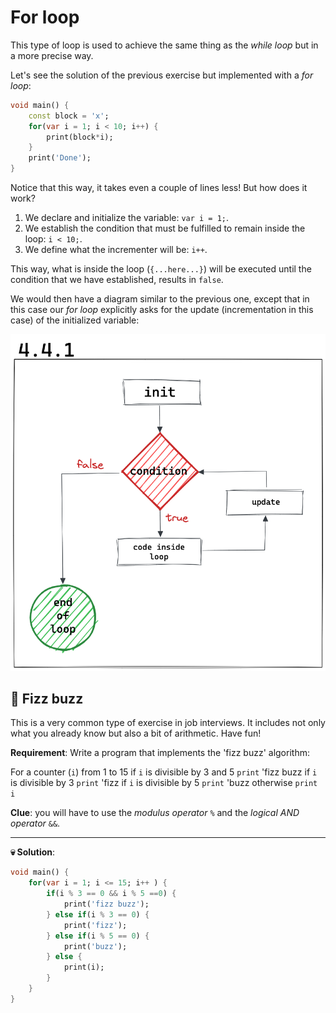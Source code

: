 # For loop

This type of loop is used to achieve the same thing as the _while loop_ but in a more precise way.

Let's see the solution of the previous exercise but implemented with a _for loop_:

```dart
void main() {
    const block = 'x';
    for(var i = 1; i < 10; i++) {
        print(block*i);
    }
    print('Done');
}
```

Notice that this way, it takes even a couple of lines less! But how does it work?

1. We declare and initialize the variable: `var i = 1;`.
2. We establish the condition that must be fulfilled to remain inside the loop: `i < 10;`.
3. We define what the incrementer will be: `i++`.

This way, what is inside the loop (`{...here...}`) will be executed until the condition that we have established, results in `false`.

We would then have a diagram similar to the previous one, except that in this case our _for loop_ explicitly asks for the update (incrementation in this case) of the initialized variable:

![Diagrama for loop](https://raw.githubusercontent.com/themonkslab/courses/main/dart/4.Flujo_de_control/4.1_for_loop_diagrama.png)

## 💪 Fizz buzz

This is a very common type of exercise in job interviews. It includes not only what you already know but also a bit of arithmetic. Have fun!

__Requirement__: Write a program that implements the 'fizz buzz' algorithm:

For a counter (`i`) from 1 to 15
    if `i` is divisible by 3 and 5
        `print` 'fizz buzz
    if `i` is divisible by 3
        `print` 'fizz
    if `i` is divisible by 5
        `print` 'buzz
    otherwise
        `print i`

__Clue__: you will have to use the _modulus operator_ `%` and the _logical AND operator_ `&&`.

---

__💀 Solution__:

```dart
void main() {
    for(var i = 1; i <= 15; i++ ) {
        if(i % 3 == 0 && i % 5 ==0) {
            print('fizz buzz');
        } else if(i % 3 == 0) {
            print('fizz');
        } else if(i % 5 == 0) {
            print('buzz');
        } else {
            print(i);
        }
    }
}
```

